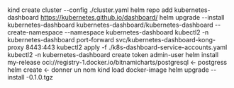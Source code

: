 #

kind create cluster --config ./cluster.yaml
helm repo add kubernetes-dashboard https://kubernetes.github.io/dashboard/
helm upgrade --install kubernetes-dashboard kubernetes-dashboard/kubernetes-dashboard --create-namespace --namespace kubernetes-dashboard
kubectl2 -n kubernetes-dashboard port-forward svc/kubernetes-dashboard-kong-proxy 8443:443
kubectl2 apply -f ./k8s-dashboard-service-accounts.yaml
kubectl2 -n kubernetes-dashboard create token admin-user
helm install my-release oci://registry-1.docker.io/bitnamicharts/postgresql <- postgress
helm create <nom> <- donner un nom
kind load docker-image <nom>
helm upgrade --install <nom> <nom>-0.1.0.tgz
